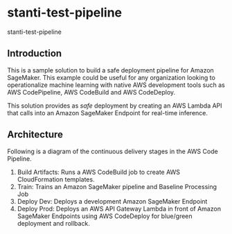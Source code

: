 # stanti-test-pipeline
stanti-test-pipeline

## Introduction

This is a sample solution to build a safe deployment pipeline for Amazon SageMaker.  This example could be useful for any organization looking to operationalize machine learning with native AWS development tools such as AWS CodePipeline, AWS CodeBuild and AWS CodeDeploy.

This solution provides as *safe* deployment by creating an AWS Lambda API that calls into an Amazon SageMaker Endpoint for real-time inference.

##  Architecture

Following is a diagram of the continuous delivery stages in the AWS Code Pipeline.

1. Build Artifacts: Runs a AWS CodeBuild job to create AWS CloudFormation templates.
2. Train: Trains an Amazon SageMaker pipeline and Baseline Processing Job
3. Deploy Dev: Deploys a development Amazon SageMaker Endpoint
4. Deploy Prod: Deploys an AWS API Gateway Lambda in front of Amazon SageMaker Endpoints using AWS CodeDeploy for blue/green deployment and rollback.
